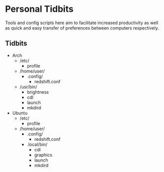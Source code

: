 # Personal Tidbits
Tools and config scripts here aim to facilitate increased productivity as well as quick and easy transfer of preferences between computers respectively.

## Tidbits
* Arch
  * /etc/
    * profile
  * /home/user/
    * .config/
      * redshift.conf
  * /usr/bin/
    * brightness
    * cdl
    * launch
    * mkdird
* Ubuntu
  * /etc/
    * profile
  * /home/user/
    * .config/
      * redshift.conf
    * .local/bin/
      * cdl
      * graphics
      * launch
      * mkdird
